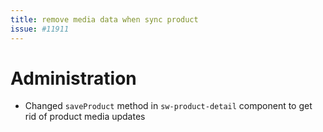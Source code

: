 ```yaml
---
title: remove media data when sync product
issue: #11911
---
```

# Administration
* Changed `saveProduct` method in `sw-product-detail` component to get rid of product media updates
